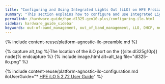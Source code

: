 ```yaml
---
title: "Configuring and Using Integrated Lights Out (iLO) on HPE ProLiant DL325 Gen10 Plus Nodes"
summary: "This section explains how to configure and use Integrated Lights Out (iLO) on HPE ProLiant DL325 Gen10 Plus nodes."
permalink: /hardware-guide/hpe-dl325-gen10-plus/configuring-ilo.html
sidebar: hardware_guide_sidebar
keywords: out-of-band_management, out_of_band_management, iLO, DHCP, network, networking, LAN, ipmitool
---
```


{% include content-reuse/platform-agnostic-ilo-preamble.md %}

{% capture alt_tag %}The location of the iLO port on the {{site.dl325g10p}} node{% endcapture %}
{% include image.html alt=alt_tag file="dl325-ilo.png" %}

{% include content-reuse/platform-agnostic-ilo-configuration.md iloUserGuide="* [HPE iLO 5 2.72 User Guide](https://support.hpe.com/hpesc/public/docDisplay?docId=a00105236en_us)" %}
